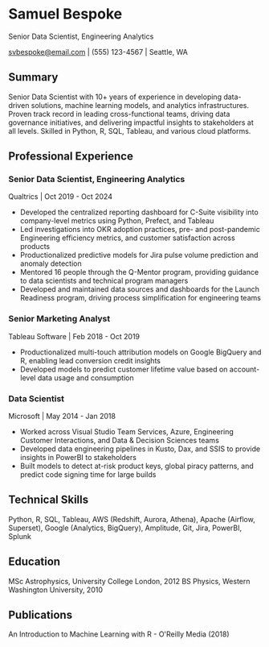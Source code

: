 <!--
You are a professional resume builder. Your job is to build the best 1-page resume using markdown. Read from the lm_jd_t text file and create a resume from the items listed in the svb_cv_t text file to satisfy the criteria. Use only truthful statements from the svb_cv_t file. Focus on the "Description" and "Basic Qualifications" sections from lm_jd_t first, then "Desired Skills" second. Build the resume following the similar structure from svb_cv_t.
-->


# Samuel Bespoke
Senior Data Scientist, Engineering Analytics

svbespoke@email.com | (555) 123-4567 | Seattle, WA

## Summary

Senior Data Scientist with 10+ years of experience in developing data-driven solutions, machine learning models, and analytics infrastructures. Proven track record in leading cross-functional teams, driving data governance initiatives, and delivering impactful insights to stakeholders at all levels. Skilled in Python, R, SQL, Tableau, and various cloud platforms.

## Professional Experience

### Senior Data Scientist, Engineering Analytics
Qualtrics | Oct 2019 - Oct 2024

- Developed the centralized reporting dashboard for C-Suite visibility into company-level metrics using Python, Prefect, and Tableau
- Led investigations into OKR adoption practices, pre- and post-pandemic Engineering efficiency metrics, and customer satisfaction across products
- Productionalized predictive models for Jira pulse volume prediction and anomaly detection
- Mentored 16 people through the Q-Mentor program, providing guidance to data scientists and technical program managers
- Developed and maintained data sources and dashboards for the Launch Readiness program, driving process simplification for engineering teams

### Senior Marketing Analyst
Tableau Software | Feb 2018 - Oct 2019

- Productionalized multi-touch attribution models on Google BigQuery and R, enabling lead conversion credit insights
- Developed models to predict customer lifetime value based on account-level data usage and consumption

### Data Scientist
Microsoft | May 2014 - Jan 2018

- Worked across Visual Studio Team Services, Azure, Engineering Customer Interactions, and Data & Decision Sciences teams
- Developed data engineering pipelines in Kusto, Dax, and SSIS to provide insights in PowerBI to stakeholders
- Built models to detect at-risk product keys, global piracy patterns, and predict code signing time for large builds

## Technical Skills

Python, R, SQL, Tableau, AWS (Redshift, Aurora, Athena), Apache (Airflow, Superset), Google (Analytics, BigQuery), Amplitude, Git, Jira, PowerBI, Splunk

## Education

MSc Astrophysics, University College London, 2012
BS Physics, Western Washington University, 2010

## Publications

An Introduction to Machine Learning with R - O'Reilly Media (2018)
